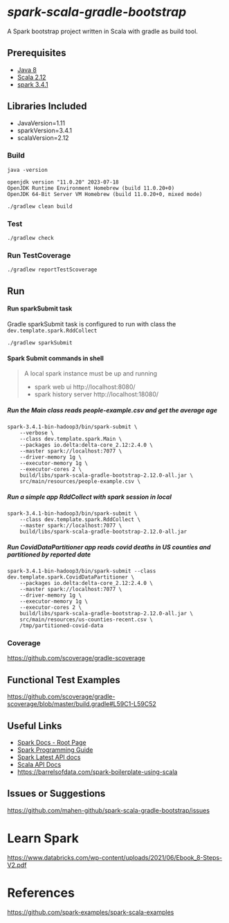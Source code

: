 # _spark-scala-gradle-bootstrap_

A Spark bootstrap project written in Scala with gradle as build tool.

## Prerequisites

- [Java 8](https://docs.aws.amazon.com/corretto/latest/corretto-8-ug/macos-install.html)
- [Scala 2.12](https://www.scala-lang.org/download/2.12.0.html)
- [spark 3.4.1](https://spark.apache.org/downloads.html)

## Libraries Included

- JavaVersion=1.11
- sparkVersion=3.4.1
- scalaVersion=2.12

### Build

`java -version`

	openjdk version "11.0.20" 2023-07-18
	OpenJDK Runtime Environment Homebrew (build 11.0.20+0)
	OpenJDK 64-Bit Server VM Homebrew (build 11.0.20+0, mixed mode)

`./gradlew clean build`

### Test

	./gradlew check

### Run TestCoverage

	./gradlew reportTestScoverage

## Run

#### Run sparkSubmit task

Gradle sparkSubmit task is configured to run with class the `dev.template.spark.RddCollect`

	./gradlew sparkSubmit

#### Spark Submit commands in shell

> A local spark instance must be up and running
> - spark web ui http://localhost:8080/
> - spark history server http://localhost:18080/

##### Run the Main class reads people-example.csv and get the average age

	spark-3.4.1-bin-hadoop3/bin/spark-submit \
		--verbose \
		--class dev.template.spark.Main \
		--packages io.delta:delta-core_2.12:2.4.0 \
		--master spark://localhost:7077 \
		--driver-memory 1g \
		--executor-memory 1g \
		--executor-cores 2 \
		build/libs/spark-scala-gradle-bootstrap-2.12.0-all.jar \
		src/main/resources/people-example.csv \

##### Run a simple app RddCollect with spark session in local

	spark-3.4.1-bin-hadoop3/bin/spark-submit \
		--class dev.template.spark.RddCollect \
		--master spark://localhost:7077 \
		build/libs/spark-scala-gradle-bootstrap-2.12.0-all.jar

##### Run CovidDataPartitioner app reads covid deaths in US counties and partitioned by reported date

	spark-3.4.1-bin-hadoop3/bin/spark-submit --class dev.template.spark.CovidDataPartitioner \
		--packages io.delta:delta-core_2.12:2.4.0 \
		--master spark://localhost:7077 \
		--driver-memory 1g \
		--executor-memory 1g \
		--executor-cores 2 \
		build/libs/spark-scala-gradle-bootstrap-2.12.0-all.jar \
		src/main/resources/us-counties-recent.csv \
		/tmp/partitioned-covid-data

### Coverage

https://github.com/scoverage/gradle-scoverage

## Functional Test Examples

https://github.com/scoverage/gradle-scoverage/blob/master/build.gradle#L59C1-L59C52

## Useful Links

- [Spark Docs - Root Page](http://spark.apache.org/docs/latest/)
- [Spark Programming Guide](http://spark.apache.org/docs/latest/programming-guide.html)
- [Spark Latest API docs](http://spark.apache.org/docs/latest/api/)
- [Scala API Docs](http://www.scala-lang.org/api/2.12.1/scala/)
- https://barrelsofdata.com/spark-boilerplate-using-scala

## Issues or Suggestions

https://github.com/mahen-github/spark-scala-gradle-bootstrap/issues

# Learn Spark

https://www.databricks.com/wp-content/uploads/2021/06/Ebook_8-Steps-V2.pdf

# References

https://github.com/spark-examples/spark-scala-examples

